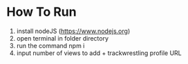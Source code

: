 # How To Run
1. install nodeJS (https://www.nodejs.org)
2. open terminal in folder directory
3. run the command npm i
4. input number of views to add + trackwrestling profile URL
